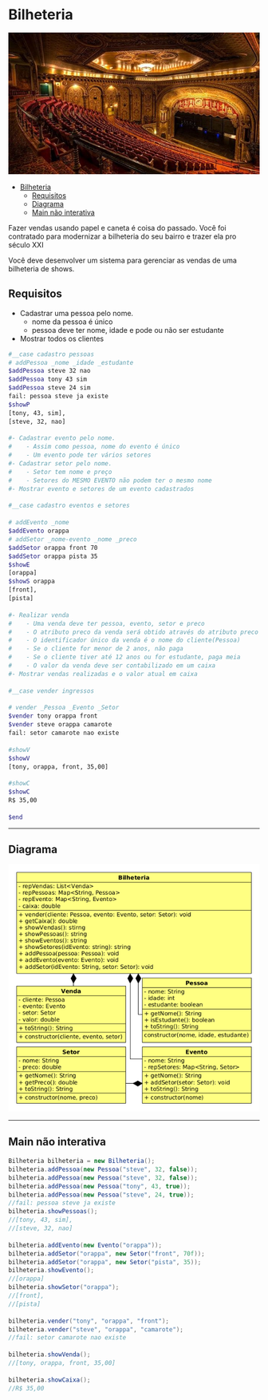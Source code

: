 # Bilheteria
![](figura.jpg)

<!--TOC_BEGIN-->
- [Bilheteria](#bilheteria)
  - [Requisitos](#requisitos)
  - [Diagrama](#diagrama)
  - [Main não interativa](#main-não-interativa)

<!--TOC_END-->

Fazer vendas usando papel e caneta é coisa do passado. Você foi contratado para modernizar a bilheteria do seu bairro e trazer ela pro século XXI

Você deve desenvolver um sistema para gerenciar as vendas de uma bilheteria de shows.


## Requisitos

- Cadastrar uma pessoa pelo nome.
    - nome da pessoa é único
    - pessoa deve ter nome, idade e pode ou não ser estudante
- Mostrar todos os clientes

```sh
#__case cadastro pessoas
# addPessoa _nome _idade _estudante
$addPessoa steve 32 nao
$addPessoa tony 43 sim
$addPessoa steve 24 sim
fail: pessoa steve ja existe
$showP
[tony, 43, sim],
[steve, 32, nao]

#- Cadastrar evento pelo nome.
#    - Assim como pessoa, nome do evento é único
#    - Um evento pode ter vários setores
#- Cadastrar setor pelo nome.
#    - Setor tem nome e preço
#    - Setores do MESMO EVENTO não podem ter o mesmo nome
#- Mostrar evento e setores de um evento cadastrados

#__case cadastro eventos e setores

# addEvento _nome
$addEvento orappa
# addSetor _nome-evento _nome _preco
$addSetor orappa front 70
$addSetor orappa pista 35
$showE
[orappa]
$showS orappa
[front],
[pista]

#- Realizar venda
#    - Uma venda deve ter pessoa, evento, setor e preco
#    - O atributo preco da venda será obtido através do atributo preco do setor
#    - O identificador único da venda é o nome do cliente(Pessoa)
#    - Se o cliente for menor de 2 anos, não paga
#    - Se o cliente tiver até 12 anos ou for estudante, paga meia
#    - O valor da venda deve ser contabilizado em um caixa
#- Mostrar vendas realizadas e o valor atual em caixa

#__case vender ingressos

# vender _Pessoa _Evento _Setor
$vender tony orappa front
$vender steve orappa camarote
fail: setor camarote nao existe

#showV
$showV
[tony, orappa, front, 35,00]

#showC
$showC
R$ 35,00

$end
```
***
## Diagrama

![](diagrama.png)
 
---

## Main não interativa

```java
Bilheteria bilheteria = new Bilheteria();
bilheteria.addPessoa(new Pessoa("steve", 32, false));
bilheteria.addPessoa(new Pessoa("steve", 32, false));
bilheteria.addPessoa(new Pessoa("tony", 43, true));
bilheteria.addPessoa(new Pessoa("steve", 24, true));
//fail: pessoa steve ja existe
bilheteria.showPessoas();
//[tony, 43, sim],
//[steve, 32, nao]

bilheteria.addEvento(new Evento("orappa"));
bilheteria.addSetor("orappa", new Setor("front", 70f));
bilheteria.addSetor("orappa", new Setor("pista", 35));
bilheteria.showEvento();
//[orappa]
bilheteria.showSetor("orappa");
//[front],
//[pista]

bilheteria.vender("tony", "orappa", "front");
bilheteria.vender("steve", "orappa", "camarote");
//fail: setor camarote nao existe

bilheteria.showVenda();
//[tony, orappa, front, 35,00]

bilheteria.showCaixa();
//R$ 35,00
```